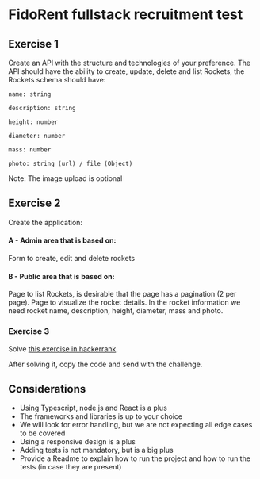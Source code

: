 # FidoRent fullstack recruitment test

## Exercise 1
Create an API with the structure and technologies of your preference. The API should have the ability to create, update, delete and list Rockets, the Rockets schema should have:

```
name: string

description: string

height: number

diameter: number

mass: number

photo: string (url) / file (Object)
```

Note: The image upload is optional

## Exercise 2
Create the application:

#### A - Admin area that is based on:
Form to create, edit and delete rockets

#### B - Public area that is based on:
Page to list Rockets, is desirable that the page has a pagination (2 per page).
Page to visualize the rocket details.
In the rocket information we need rocket name, description, height, diameter, mass and photo.

### Exercise 3
Solve [this exercise in hackerrank](https://www.hackerrank.com/challenges/three-month-preparation-kit-tree-preorder-traversal/problem?isFullScreen=true&h_l=interview&playlist_slugs%5B%5D=preparation-kits&playlist_slugs%5B%5D=three-month-preparation-kit&playlist_slugs%5B%5D=three-month-week-eleven).

After solving it, copy the code and send with the challenge.


## Considerations
- Using Typescript, node.js and React is a plus
- The frameworks and libraries is up to your choice
- We will look for error handling, but we are not expecting all edge cases to be covered
- Using a responsive design is a plus
- Adding tests is not mandatory, but is a big plus
- Provide a Readme to explain how to run the project and how to run the tests (in case they are present)
